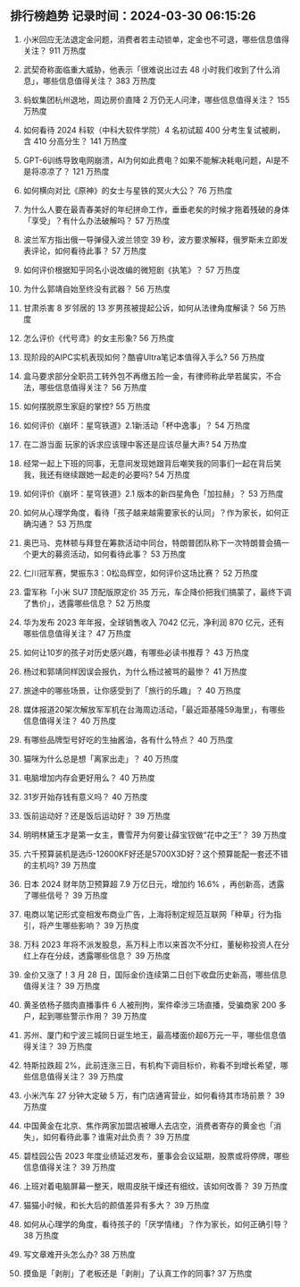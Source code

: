 
## 排行榜趋势 记录时间：2024-03-30 06:15:26
  
  1. 小米回应无法退定金问题，消费者若主动锁单，定金也不可退，哪些信息值得关注？ 911 万热度
    
  2. 武契奇称面临重大威胁，他表示「很难说出过去 48 小时我们收到了什么消息」，哪些信息值得关注？ 383 万热度
    
  3. 蚂蚁集团杭州退地，周边房价直降 2 万仍无人问津，哪些信息值得关注？ 155 万热度
    
  4. 如何看待 2024 科软（中科大软件学院）4 名初试超 400 分考生复试被刷，含 410 分高分生？ 141 万热度
    
  5. GPT-6训练导致电网崩溃，AI为何如此费电？如果不能解决耗电问题，AI是不是将凉凉了？ 121 万热度
    
  6. 如何横向对比《原神》的女士与星铁的冥火大公？ 76 万热度
    
  7. 为什么人要在最青春美好的年纪拼命工作，垂垂老矣的时候才拖着残破的身体「享受」？有什么办法破解吗？ 57 万热度
    
  8. 波兰军方指出俄一导弹侵入波兰领空 39 秒，波方要求解释，俄罗斯未立即发表评论，如何看待此事？ 57 万热度
    
  9. 如何评价根据知乎同名小说改编的微短剧《执笔》？ 57 万热度
    
  10. 为什么郭靖自始至终没有武器？ 56 万热度
    
  11. 甘肃杀害 8 岁邻居的 13 岁男孩被提起公诉，如何从法律角度解读？ 56 万热度
    
  12. 怎么评价《代号鸢》的女主形象? 56 万热度
    
  13. 现阶段的AIPC实机表现如何？酷睿Ultra笔记本值得入手么? 56 万热度
    
  14. 盒马要求部分全职员工转外包不再缴五险一金，有律师称此举若属实，不合法，哪些信息值得关注？ 56 万热度
    
  15. 如何摆脱原生家庭的掌控? 55 万热度
    
  16. 如何评价《崩坏：星穹铁道》2.1新活动「杯中逸事」？ 54 万热度
    
  17. 在二游当面 玩家的诉求应该理中客还是应该尽量大声? 54 万热度
    
  18. 经常一起上下班的同事，无意间发现她跟背后嘲笑我的同事们一起在背后笑我，我还有继续跟她一起走的必要吗? 54 万热度
    
  19. 如何评价《崩坏：星穹铁道》2.1 版本的新四星角色「加拉赫」？ 53 万热度
    
  20. 如何从心理学角度，看待「孩子越来越需要家长的认同」？作为家长，如何正确沟通？ 53 万热度
    
  21. 奥巴马、克林顿与拜登在筹款活动中同台，特朗普团队称下一次特朗普会搞一个更大的募资活动，如何看待此事？ 53 万热度
    
  22. 仁川冠军赛，樊振东3：0松岛辉空，如何评价这场比赛？ 52 万热度
    
  23. 雷军称「小米 SU7 顶配版原定价 35 万元，车企降价把我们搞蒙了，最终下调了售价」，透露哪些信息？ 52 万热度
    
  24. 华为发布 2023 年年报，全球销售收入 7042 亿元，净利润 870 亿元，还有哪些信息值得关注？ 47 万热度
    
  25. 如何让10岁的孩子对历史感兴趣，有哪些必读书推荐？ 43 万热度
    
  26. 杨过和郭靖同样因误会报仇，为什么杨过被骂的最惨？ 41 万热度
    
  27. 旅途中的哪些场景，让你感受到了「旅行的乐趣」？ 40 万热度
    
  28. 媒体报道20架次解放军军机在台海周边活动，「最近距基隆59海里」，有哪些信息值得关注？ 40 万热度
    
  29. 有哪些品牌型号好吃的生抽酱油，各有什么特点？ 40 万热度
    
  30. 猫咪为什么总是想「离家出走」？ 40 万热度
    
  31. 电脑增加内存会更好用么？ 40 万热度
    
  32. 31岁开始存钱有意义吗？ 40 万热度
    
  33. 饭前运动好？还是饭后运动好？ 39 万热度
    
  34. 明明林黛玉才是第一女主，曹雪芹为何要让薛宝钗做“花中之王”？ 39 万热度
    
  35. 六千预算装机是选i5-12600KF好还是5700X3D好？这个预算能配一套还不错的主机吗? 39 万热度
    
  36. 日本 2024 财年防卫预算超 7.9 万亿日元，增加约 16.6% ，再创新高，透露了哪些信号？ 39 万热度
    
  37. 电商以笔记形式变相发布商业广告，上海将制定规范互联网「种草」行为指引，将产生哪些影响？ 39 万热度
    
  38. 万科 2023 年将不派发股息，系万科上市以来首次不分红，董秘称投资人在分红上存在分歧，透露哪些信息？ 39 万热度
    
  39. 金价又涨了！3 月 28 日，国际金价连续第二日创下收盘历史新高，哪些信息值得关注？ 39 万热度
    
  40. 黄圣依杨子腊肉直播事件 6 人被刑拘，案件牵涉三场直播，受骗商家 200 多户，起到哪些警示作用？ 39 万热度
    
  41. 苏州、厦门和宁波三城同日诞生地王，最高楼面价超6万元一平，哪些信息值得关注？ 39 万热度
    
  42. 特斯拉跌超 2%，此前连涨三日，有机构下调目标价，称看不到增长希望，哪些信息值得关注？ 39 万热度
    
  43. 小米汽车 27 分钟大定破 5 万，有门店通宵营业，如何看待其市场前景？ 39 万热度
    
  44. 中国黄金在北京、焦作两家加盟店被曝人去店空，消费者寄存的黄金也「消失」，如何看待此事？谁需对此负责？ 39 万热度
    
  45. 碧桂园公告 2023 年度业绩延迟发布，董事会会议延期，股票或将停牌，哪些信息值得关注？ 39 万热度
    
  46. 上班对着电脑屏幕一整天，眼周皮肤干燥还有细纹，该如何改善？ 39 万热度
    
  47. 猫猫小时候，和长大后的颜值差异有多大？ 39 万热度
    
  48. 如何从心理学的角度，看待孩子的「厌学情绪」？作为家长，如何正确引导？ 38 万热度
    
  49. 写文章难开头怎么办? 38 万热度
    
  50. 摸鱼是「剥削」了老板还是「剥削」了认真工作的同事? 37 万热度
    